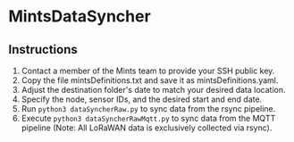 # MintsDataSyncher

## Instructions
1. Contact a member of the Mints team to provide your SSH public key.
2. Copy the file mintsDefinitions.txt and save it as mintsDefinitions.yaml.
3. Adjust the destination folder's date to match your desired data location.
4. Specify the node, sensor IDs, and the desired start and end date.
5. Run `python3 dataSyncherRaw.py` to sync data from the rsync pipeline.
6. Execute `python3 dataSyncherRawMqtt.py` to sync data from the MQTT pipeline (Note: All LoRaWAN data is exclusively collected via rsync).
